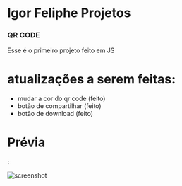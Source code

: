 # Igor Feliphe Projetos

### QR CODE
Esse é o primeiro projeto feito em JS

# atualizações a serem feitas:
- mudar a cor do qr code (feito)
- botão de compartilhar  (feito)
- botão de download (feito)

# Prévia
 :

![screenshot](previa.jpg)
